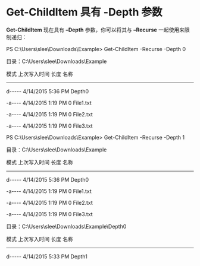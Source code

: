 # Get-ChildItem 具有 -Depth 参数
**Get-ChildItem** 现在具有 **–Depth** 参数，你可以将其与 **–Recurse** 一起使用来限制递归：

PS C:\\Users\\slee\\Downloads\\Example&gt; Get-ChildItem -Recurse -Depth 0

目录：C:\\Users\\slee\\Downloads\\Example

模式 上次写入时间 长度 名称

---- ------------- ------ ----

d----- 4/14/2015 5:36 PM Depth0

-a---- 4/14/2015 1:19 PM 0 File1.txt

-a---- 4/14/2015 1:19 PM 0 File2.txt

-a---- 4/14/2015 1:19 PM 0 File3.txt

PS C:\\Users\\slee\\Downloads\\Example&gt; Get-ChildItem -Recurse -Depth 1

目录：C:\\Users\\slee\\Downloads\\Example

模式 上次写入时间 长度 名称

---- ------------- ------ ----

d----- 4/14/2015 5:36 PM Depth0

-a---- 4/14/2015 1:19 PM 0 File1.txt

-a---- 4/14/2015 1:19 PM 0 File2.txt

-a---- 4/14/2015 1:19 PM 0 File3.txt

目录：C:\\Users\\slee\\Downloads\\Example\\Depth0

模式 上次写入时间 长度 名称

---- ------------- ------ ----

d----- 4/14/2015 5:33 PM Depth1
<!--HONumber=Mar16_HO2-->
